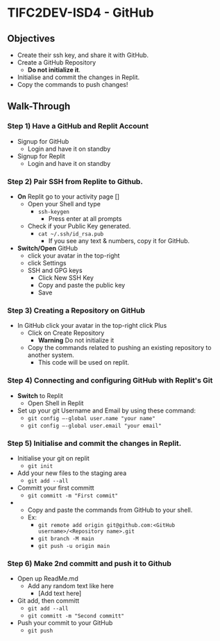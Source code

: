 # TIFC2DEV-ISD4 - GitHub

## Objectives
- Create their ssh key, and share it with GitHub.
- Create a GitHub Repository
  - **Do not initialize it**.
- Initialise and commit the changes in Replit.
- Copy the commands to push changes!


## Walk-Through
### Step 1) Have a GitHub and Replit Account
- Signup for GitHub
  - Login and have it on standby
- Signup for Replit
  - Login and have it on standby

### Step 2) Pair SSH from Replite to Github.
- **On** Replit go to your activity page []
  - Open your Shell and type
    - `ssh-keygen`
      - Press enter at all prompts
  - Check if your Public Key generated.
    - `cat ~/.ssh/id_rsa.pub`
      - If you see any text & numbers, copy it for GitHub.
- **Switch/Open** GitHub
  -  click your avatar in the top-right
  -  click Settings
  -  SSH and GPG keys
      - Click New SSH Key
      - Copy and paste the public key
      - Save

### Step 3) Creating a Repository on GitHub
- In GitHub click your avatar in the top-right click Plus
  - Click on Create Repository
    - **Warning** Do not initialize it
  - Copy the commands related to pushing an existing repository to another system.
    - This code will be used on replit.

### Step 4) Connecting and configuring GitHub with Replit's Git
- **Switch** to Replit
  - Open Shell in Replit
- Set up your git Username and Email by using these command:
  - `git config —-global user.name "your name"`
  - `git config —-global user.email "your email"`

### Step 5) Initialise and commit the changes in Replit.
- Initialise your git on replit
  - `git init`
- Add your new files to the staging area
  - `git add --all`
- Committ your first committ
  - `git committ -m "First commit"`
- - Copy and paste the commands from GitHub to your shell.
  - Ex:
    - `git remote add origin git@github.com:<GitHub username>/<Repository name>.git`
    - `git branch -M main`
    - `git push -u origin main`

### Step 6) Make 2nd committ and push it to Github
- Open up ReadMe.md
  - Add any random text like here
    - [Add text here]
- Git add, then committ
  - `git add --all`
  - `git committ -m "Second committ"`
- Push your commit to your GitHub
  - `git push`
